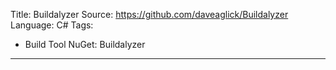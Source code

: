 Title: Buildalyzer
Source:  https://github.com/daveaglick/Buildalyzer
Language: C#
Tags:
  - Build Tool
NuGet: Buildalyzer
---